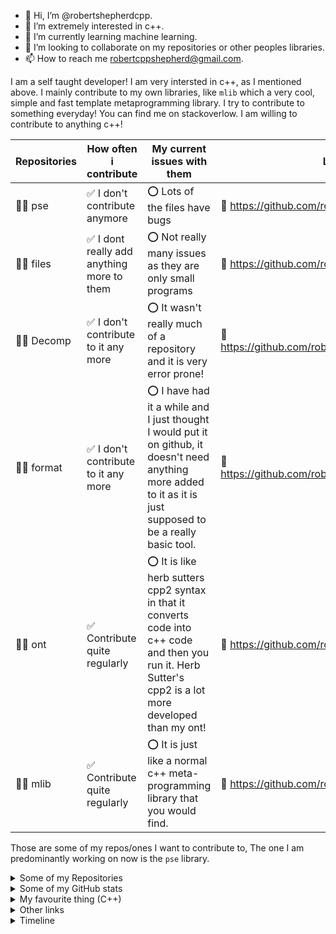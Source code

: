 - 👋 Hi, I’m @robertshepherdcpp.
- 👀 I’m extremely interested in c++.
- 🌱 I’m currently learning machine learning.
- 💞️ I’m looking to collaborate on my repositories or other peoples libraries.
- 📫 How to reach me robertcppshepherd@gmail.com.

I am a self taught developer! I am very intersted in c++, as I mentioned above. I mainly contribute to my own libraries, like `mlib` which a very cool, simple and fast template metaprogramming library. I try to contribute to something everyday!  You can find me on stackoverlow. I am willing to contribute to anything c++!

Repositories | How often i contribute | My current issues with them  | Link
------------ | ------------- | ------------- | -------------------
👩‍💻 pse | ✅ I don't contribute anymore | ⭕️ Lots of the files have bugs | 🔗 https://github.com/robertshepherdcpp/pse
👩‍💻 files | ✅ I dont really add anything more to them | ⭕️ Not really many issues as they are only small programs | 🔗 https://github.com/robertshepherdcpp/files
👩‍💻 Decomp | ✅ I don't contribute to it any more | ⭕️ It wasn't really much of a repository and it is very error prone! | 🔗 https://github.com/robertshepherdcpp/Decomp
👩‍💻 format | ✅ I don't contribute to it any more | ⭕️ I have had it a while and I just thought I would put it on github, it doesn't need anything more added to it as it is just supposed to be a really basic tool. | 🔗 https://github.com/robertshepherdcpp/format
👩‍💻 ont | ✅ Contribute quite regularly | ⭕️ It is like herb sutters cpp2 syntax in that it converts code into c++ code and then you run it. Herb Sutter's cpp2 is a lot more developed than my ont! | 🔗 https://github.com/robertshepherdcpp/ont
👩‍💻 mlib | ✅ Contribute quite regularly | ⭕️ It is just like a normal c++ meta-programming library that you would find. | 🔗 https://github.com/robertshepherdcpp/mlib

Those are some of my repos/ones I want to contribute to, The one I am predominantly working on now is the `pse` library.

<details><summary>Some of my Repositories</summary>
<p>

<img width="282" src="https://denvercoder1-github-readme-stats.vercel.app/api/pin/?username=robertshepherdcpp&repo=pse&theme=react&bg_color=273849&title_color=F85D7F&icon_color=F8D866&hide_border=true&show_icons=false" alt="github-readme-streak-stats"> <img width="282" src="https://denvercoder1-github-readme-stats.vercel.app/api/pin/?username=robertshepherdcpp&repo=files&theme=react&bg_color=273849&title_color=F85D7F&icon_color=F8D866&hide_border=true&show_icons=false" alt="github-readme-streak-stats">
  
  </p>
</details>
  
  <details><summary>Some of my GitHub stats</summary>
<p>
<img align="center" src="https://github-readme-stats.vercel.app/api?username=robertshepherdcpp&show_icons=true&include_all_commits=true&theme=cobalt&hide_border=true" alt="My github stats" /> 
  
  [![GitHub Streak](https://streak-stats.demolab.com/?user=robertshepherdcpp)](https://git.io/streak-stats)
  
  
</p>
</details>


<details><summary>My favourite thing (C++)</summary>
<p>

My favorite ever thing:

<c>
  <img src="https://img.shields.io/badge/C%2B%2B-00599C?style=for-the-badge&logo=c%2B%2B&logoColor=white" />
  </c>
  
</p>
</details>

<details><summary>Other links</summary>
<p>
  
  My gists: https://gist.github.com/robertshepherdcpp/
  
  
  
</p>
</details>

<details><summary>Timeline</summary>
<p>
  
### Timeline of me and GitHub!
```
|
|
. September, 15 2022     *I made my first contribution on Github!*
|
|
. October, 20 2022       *I start using Github a lot! I made Decomp!*
. October, 23, 2022      *I made Files!*
|
. October 30, 2022       *I made my first pull request!*
. November 2, 2022       *Made yu!*
|
. November 19, 2022      *Made the pse library!*
|
|
. December 17, 2022      *Made format!*
. December 21, 2022      *Made knl!*
. December 22, 2022      *Made the ont language/syntax!*
|
. December 29, 2022      *Made tokenizer!*
. December 30, 2022      *Made mlib!*
|
. January 7, 2023        *Made pythplus!*
|
|
. January 28, 2023       *Made nuf*
```
</p>
</details>
<!---
robertshepherdcpp/robertshepherdcpp is a ✨ special ✨ repository because its `README.md` (this file) appears on your GitHub profile.
You can click the Preview link to take a look at your changes.
--->

